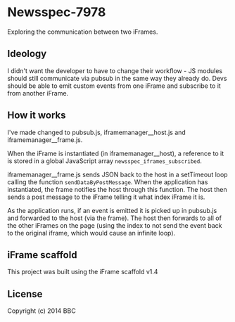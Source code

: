 # Newsspec-7978

Exploring the communication between two iFrames.

## Ideology

I didn't want the developer to have to change their workflow - JS modules should still communicate via pubsub in the same way they already do. Devs should be able to emit custom events from one iFrame and subscribe to it from another iFrame.

## How it works

I've made changed to pubsub.js, iframemanager__host.js and iframemanager__frame.js.

When the iFrame is instantiated (in iframemanager__host), a reference to it is stored in a global JavaScript array `newsspec_iframes_subscribed`.

iframemanager__frame.js sends JSON back to the host in a setTimeout loop calling the function `sendDataByPostMessage`. When the application has instantiated, the frame notifies the host through this function. The host then sends a post message to the iFrame telling it what index iFrame it is.

As the application runs, if an event is emitted it is picked up in pubsub.js and forwarded to the host (via the frame). The host then forwards to all of the other iFrames on the page (using the index to not send the event back to the original iframe, which would cause an infinite loop).

## iFrame scaffold

This project was built using the iFrame scaffold v1.4

## License
Copyright (c) 2014 BBC